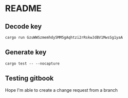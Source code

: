 # README

## Decode key

```
cargo run GzuWWSzmemhdy5MM5gAqhtzi2rRskwJdBV1MwsSg1yaA
```

## Generate key

```
cargo test -- --nocapture
```

## Testing gitbook
Hope I'm able to create a change request from a branch
